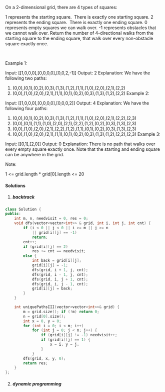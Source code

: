 On a 2-dimensional grid, there are 4 types of squares:

1 represents the starting square.  There is exactly one starting square.
2 represents the ending square.  There is exactly one ending square.
0 represents empty squares we can walk over.
-1 represents obstacles that we cannot walk over.
Return the number of 4-directional walks from the starting square to the ending square, that walk over every non-obstacle square exactly once.

 

Example 1:

Input: [[1,0,0,0],[0,0,0,0],[0,0,2,-1]]
Output: 2
Explanation: We have the following two paths: 
1. (0,0),(0,1),(0,2),(0,3),(1,3),(1,2),(1,1),(1,0),(2,0),(2,1),(2,2)
2. (0,0),(1,0),(2,0),(2,1),(1,1),(0,1),(0,2),(0,3),(1,3),(1,2),(2,2)
Example 2:

Input: [[1,0,0,0],[0,0,0,0],[0,0,0,2]]
Output: 4
Explanation: We have the following four paths: 
1. (0,0),(0,1),(0,2),(0,3),(1,3),(1,2),(1,1),(1,0),(2,0),(2,1),(2,2),(2,3)
2. (0,0),(0,1),(1,1),(1,0),(2,0),(2,1),(2,2),(1,2),(0,2),(0,3),(1,3),(2,3)
3. (0,0),(1,0),(2,0),(2,1),(2,2),(1,2),(1,1),(0,1),(0,2),(0,3),(1,3),(2,3)
4. (0,0),(1,0),(2,0),(2,1),(1,1),(0,1),(0,2),(0,3),(1,3),(1,2),(2,2),(2,3)
Example 3:

Input: [[0,1],[2,0]]
Output: 0
Explanation: 
There is no path that walks over every empty square exactly once.
Note that the starting and ending square can be anywhere in the grid.
 

Note:

1 <= grid.length * grid[0].length <= 20


#### Solutions

1. ##### backtrack


```c++
class Solution {
public:
    int m, n, needvisit = 0, res = 0;
    void dfs(vector<vector<int>> & grid, int i, int j, int cnt) {
        if (i < 0 || j < 0 || i >= m || j >= n 
            || grid[i][j] == -1)
            return;
        cnt++;
        if (grid[i][j] == 2)
            res += cnt == needvisit;
        else {
            int back = grid[i][j];
            grid[i][j] = -1;
            dfs(grid, i + 1, j, cnt);        
            dfs(grid, i - 1, j, cnt);
            dfs(grid, i, j + 1, cnt);
            dfs(grid, i, j - 1, cnt);
            grid[i][j] = back;
        }
    }

    int uniquePathsIII(vector<vector<int>>& grid) {
        m = grid.size(); if (!m) return 0;
        n = grid[0].size();
        int x = 0, y = 0;
        for (int i = 0; i < m; i++)
            for (int j = 0; j < n; j++) {
                if (grid[i][j] != -1) needvisit++;
                if (grid[i][j] == 1) {
                    x = i; y = j;
                }
            }
        dfs(grid, x, y, 0);
        return res;
    }
};
```


2. ##### dynamic programming
